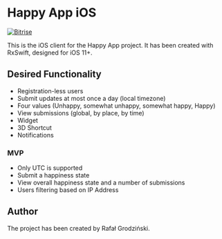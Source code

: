 # Happy App iOS
[![Bitrise](https://img.shields.io/bitrise/30fc743afb98226a/master.svg?token=pfu9JO5Q4ASvqkSoWuAZgQ&style=plastic&label=Bitrise)]()

This is the iOS client for the Happy App project. It has been created with RxSwift, designed for iOS 11+.

## Desired Functionality
* Registration-less users
* Submit updates at most once a day (local timezone)
* Four values (Unhappy, somewhat unhappy, somewhat happy, Happy)
* View submissions (global, by place, by time)
* Widget
* 3D Shortcut
* Notifications

### MVP
* Only UTC is supported
* Submit a happiness state
* View overall happiness state and a number of submissions
* Users filtering based on IP Address

## Author
The project has been created by Rafał Grodziński.